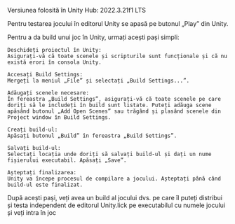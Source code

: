 Versiunea folosită în Unity Hub: 2022.3.21f1 LTS

Pentru testarea jocului în editorul Unity se apasă pe butonul „Play” din Unity.

Pentru a da build unui joc în Unity, urmați acești pași simpli:

    Deschideți proiectul în Unity:
    Asigurați-vă că toate scenele și scripturile sunt funcționale și că nu există erori în consola Unity.

    Accesați Build Settings:
    Mergeți la meniul „File” și selectați „Build Settings...”.

    Adăugați scenele necesare:
    În fereastra „Build Settings”, asigurați-vă că toate scenele pe care doriți să le includeți în build sunt listate. Puteți adăuga scene apăsând butonul „Add Open Scenes” sau trăgând și plasând scenele din Project window în Build Settings.

    Creați build-ul:
    Apăsați butonul „Build” în fereastra „Build Settings”.

    Salvați build-ul:
    Selectați locația unde doriți să salvați build-ul și dați un nume fișierului executabil. Apăsați „Save”.

    Așteptați finalizarea:
    Unity va începe procesul de compilare a jocului. Așteptați până când build-ul este finalizat.

După acești pași, veți avea un build al jocului dvs. pe care îl puteți distribui și testa independent de editorul Unity.lick pe executabilul cu numele jocului și veți intra în joc
